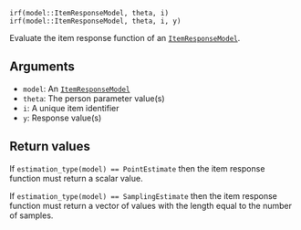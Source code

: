 ```
irf(model::ItemResponseModel, theta, i)
irf(model::ItemResponseModel, theta, i, y)
```

Evaluate the item response function of an [`ItemResponseModel`](@ref).

## Arguments

  * `model`: An [`ItemResponseModel`](@ref)
  * `theta`: The person parameter value(s)
  * `i`: A unique item identifier
  * `y`: Response value(s)

## Return values

If `estimation_type(model) == PointEstimate` then the item response function must return a scalar value.

If `estimation_type(model) == SamplingEstimate` then the item response function must return a vector of values with the length equal to the number of samples.
